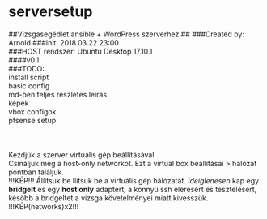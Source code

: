# serversetup
##Vizsgasegédlet ansible + WordPress szerverhez.##
###Created by: Arnold
###init: 2018.03.22 23:00<br />
###HOST rendszer: Ubuntu Desktop 17.10.1<br />
####v0.1<br />
###TODO:<br />
install script<br />
basic config<br />
md-ben teljes részletes leírás<br />
képek<br />
vbox configok<br />
pfsense setup<br />
<br /><br /><br />
Kezdjük a szerver virtuális gép beállításával <br />
Csináljuk meg a host-only networkot. Ezt a virtual box beállításai > hálózat pontban találjuk.<br />
!!!KÉP!!!
Állítsuk be llítsuk be a virtuális gép hálózatát. *Ideiglenesen* kap egy **bridgelt** és egy **host only** adaptert, a könnyű ssh elérésért és tesztelésért, később a bridgeltet a vizsga követelményei miatt kivesszük.
!!!KÉP(networks)x2!!!
